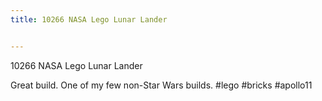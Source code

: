 ```yaml
---
title: 10266 NASA Lego Lunar Lander


---
```


10266 NASA Lego Lunar Lander

Great build. One of my few non-Star Wars builds.
#lego #bricks #apollo11

<!-- Begin Gallery -->
<!-- End Gallery -->
